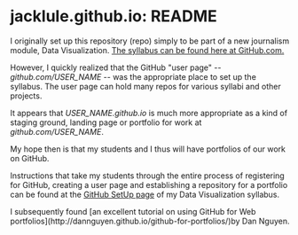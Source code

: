 # jacklule.github.io: README

<p>I originally set up this repository (repo) simply to be part of a new journalism module, Data Visualization. <a href="https://github.com/jacklule/DataViz-Syllabus">The syllabus can be found here at GitHub.com.</a></p>

<p>However, I quickly realized that the GitHub "user page" --<i>github.com/USER_NAME</i> -- was the appropriate place to set up the syllabus. The user page can hold many repos for various syllabi and other projects.</p>

<p>It appears that <i>USER_NAME.github.io</i> is much more appropriate as a kind of staging ground, landing page or portfolio for work at <i>github.com/USER_NAME</i>.</p>

<p>My hope then is that my students and I thus will have portfolios of our work on GitHub.</p>

<p>Instructions that take my students through the entire process of registering for GitHub, creating a user page and establishing a repository for a portfolio can be found at the <a href="https://github.com/jacklule/DataViz-Syllabus/blob/master/GitHubSetUp.md">GitHub SetUp page</a> of my Data Visualization syllabus.</p>

<p>I subsequently found [an excellent tutorial on using GitHub for Web portfolios](http://dannguyen.github.io/github-for-portfolios/)by Dan Nguyen.




